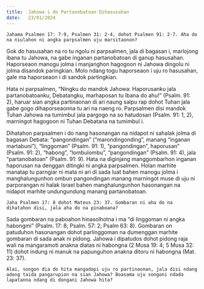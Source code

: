 ```yaml
---
title:  Jahowa i do Partanobatoan Dihasusahan
date:   23/01/2024
---
```


`Jahama Psalmen 17: 7-9, Psalmen 31: 2-4, dohot Psalmen 91: 2-7. Aha do na niulahon ni angka parpsalmen uju marsitaonon?`

Gok do hasusahan na ro tu ngolu ni parpsalmen, jala di bagasan i, marlojong ibana tu Jahowa, na gabe inganan partanobatoan di ganup hasusahan. Haporseaon manogu jolma i manjanghon hagogoon ni Jahowa dingolu ni jolma disandok paringkian. Molo ndang togu haporseaon i uju ro hasusahan, gale ma haporseaon i di sandok partingkian.

Hata ni parpsalmen, “Ningku do mandok Jahowa: Haporusanku jala partanobatoanku, Debatangku, marhaposan tu Ibana do ahu!” (Psalm. 91: 2), haruar sian angka partinaonan di ari naung salpu rap dohot Tuhan jala gabe gogo dihaporseaonna tu ari na naeng ro. Parpsalmen disi mandok Tuhan Jahowa na tumimbul jala pargogo na so hatudosan (Psalm. 91: 1, 2), marningot hagogoon ni Tuhan Debatana na tumimbul i.

Dihatahon parpsalmen i do nang hasonangan na nidapot ni sahalak jolma di bagasan Debata: “pangondingan” (“marondingonding”, manang “inganan martabuni”), “linggoman” (Psalm. 91: 1), “pangondingan”, haporusan” (Psalm. 91: 2), “habong”, “lombulombu”, “pangondingan” (Psalm. 91: 4), jala “partanobatoan” (Psalm. 91: 9). Hata na diginjang manggombarhon inganan haporusan na denggan ditingki ni angka parpsalmen. Holan marhite manatap tu parngiar ni mata ni ari di sada luat bahen manogu jolma i manghalungunhon ombun pangondingan manang marningot muse di uju ni parporangan ni halak Israel bahen manghalungunhon hasonangan na nidapot marhite undungundung manang partanobatoan.

`Jaha Psalmen 17: 8 dohot Mateus 23: 37. Gombaran ni aha do na dihatahon disi, jala aha do na pinaboana?`

Sada gombaran na paboahon hinasolhotna i ma “di linggoman ni angka habongmi” (Psalm. 17: 8; Psalm. 57: 2; Psalm 63: 8). Gombaran on patuduhon hasonangan dohot parlinggoman na dumenggan marhite gombaran di sada anak ni pidong. Jahowa i dipatudos dohot pidong raja wali na mangaramoti anakna diatas ni habongna (2 Musa 19: 4; 5 Musa  32: 11) dohot indung ni manuk na papunguhon anakna ditoru ni habongna (Mat. 23: 37).

`Alai, songon dia do hita mangadopi uju ro partinaonan, jala disi ndang adong taida pangarupion na sian Jahowa? Boasama uju songoni ndada lapatanna ndang di dongani Jahowa hita?`
